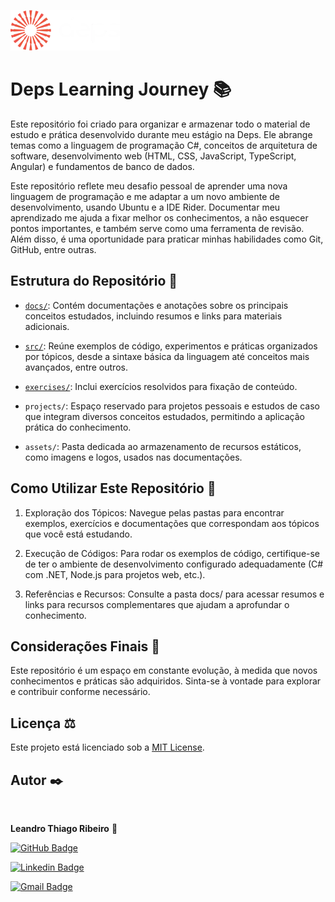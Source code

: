 ![Logo do Projeto](assets/logo-deps-white.webp) 

# Deps Learning Journey 📚


Este repositório foi criado para organizar e armazenar todo o material de estudo e prática desenvolvido durante meu estágio na Deps. Ele abrange temas como a linguagem de programação C#, conceitos de arquitetura de software, desenvolvimento web (HTML, CSS, JavaScript, TypeScript, Angular) e fundamentos de banco de dados.

Este repositório reflete meu desafio pessoal de aprender uma nova linguagem de programação e me adaptar a um novo ambiente de desenvolvimento, usando Ubuntu e a IDE Rider. Documentar meu aprendizado me ajuda a fixar melhor os conhecimentos, a não esquecer pontos importantes, e também serve como uma ferramenta de revisão. Além disso, é uma oportunidade para praticar minhas habilidades como Git, GitHub, entre outras.

## Estrutura do Repositório 📁

 - [`docs/`](docs): Contém documentações e anotações sobre os principais conceitos estudados, incluindo resumos e links para materiais adicionais.


 - [`src/`](src): Reúne exemplos de código, experimentos e práticas organizados por tópicos, desde a sintaxe básica da linguagem até conceitos mais avançados, entre outros.


 - [`exercises/`](exercises): Inclui exercícios resolvidos para fixação de conteúdo.


 - `projects/`: Espaço reservado para projetos pessoais e estudos de caso que integram diversos conceitos estudados, permitindo a aplicação prática do conhecimento.


 - `assets/`: Pasta dedicada ao armazenamento de recursos estáticos, como imagens e logos, usados nas documentações.

## Como Utilizar Este Repositório 🧭


1. Exploração dos Tópicos: Navegue pelas pastas para encontrar exemplos, exercícios e documentações que correspondam aos tópicos que você está estudando.


2. Execução de Códigos: Para rodar os exemplos de código, certifique-se de ter o ambiente de desenvolvimento configurado adequadamente (C# com .NET, Node.js para projetos web, etc.).


3. Referências e Recursos: Consulte a pasta docs/ para acessar resumos e links para recursos complementares que ajudam a aprofundar o conhecimento.

## Considerações Finais 📝

Este repositório é um espaço em constante evolução, à medida que novos conhecimentos e práticas são adquiridos. Sinta-se à vontade para explorar e contribuir conforme necessário.

## Licença ⚖️

Este projeto está licenciado sob a [MIT License](LICENSE).

## Autor ✒️

 <img style="border-radius: 50%;" src="https://avatars.githubusercontent.com/u/111009157?s=400&u=ccf989df0bb9cf41495186f2bc0564c1b03b0d4e&v=4" width="100px;" alt=""/>

**Leandro Thiago Ribeiro** 👋

[![GitHub Badge](https://img.shields.io/badge/-LeandroTRibeiro-black?style=flat-square&logo=GitHub&logoColor=white&link=https://github.com/LeandroTRibeiro)](https://github.com/LeandroTRibeiro)

[![Linkedin Badge](https://img.shields.io/badge/-LeandroRibeiro-blue?style=flat-square&logo=Linkedin&logoColor=white&link=https://www.linkedin.com/in/ribeiro-leandro/)](https://www.linkedin.com/in/ribeiro-leandro/)

[![Gmail Badge](https://img.shields.io/badge/-leandrothiago_ribeiro@hotmail.com-c14438?style=flat-square&logo=Gmail&logoColor=white&link=mailto:leandrothiago_ribeiro@hotmail.com)](mailto:leandrothiago_ribeiro@hotmail.com)

